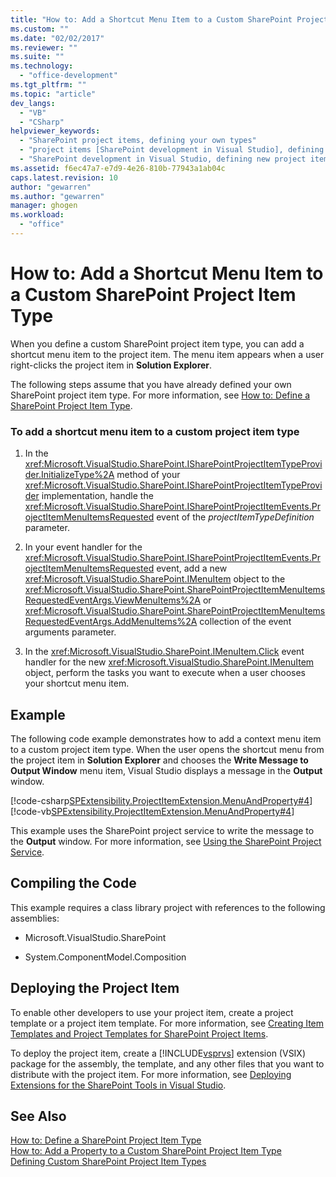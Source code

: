 ```yaml
---
title: "How to: Add a Shortcut Menu Item to a Custom SharePoint Project Item Type | Microsoft Docs"
ms.custom: ""
ms.date: "02/02/2017"
ms.reviewer: ""
ms.suite: ""
ms.technology: 
  - "office-development"
ms.tgt_pltfrm: ""
ms.topic: "article"
dev_langs: 
  - "VB"
  - "CSharp"
helpviewer_keywords: 
  - "SharePoint project items, defining your own types"
  - "project items [SharePoint development in Visual Studio], defining your own types"
  - "SharePoint development in Visual Studio, defining new project item types"
ms.assetid: f6ec47a7-e7d9-4e26-810b-77943a1ab04c
caps.latest.revision: 10
author: "gewarren"
ms.author: "gewarren"
manager: ghogen
ms.workload: 
  - "office"
---
```

# How to: Add a Shortcut Menu Item to a Custom SharePoint Project Item Type
  When you define a custom SharePoint project item type, you can add a shortcut menu item to the project item. The menu item appears when a user right-clicks the project item in **Solution Explorer**.  
  
 The following steps assume that you have already defined your own SharePoint project item type. For more information, see [How to: Define a SharePoint Project Item Type](../sharepoint/how-to-define-a-sharepoint-project-item-type.md).  
  
### To add a shortcut menu item to a custom project item type  
  
1.  In the <xref:Microsoft.VisualStudio.SharePoint.ISharePointProjectItemTypeProvider.InitializeType%2A> method of your <xref:Microsoft.VisualStudio.SharePoint.ISharePointProjectItemTypeProvider> implementation, handle the <xref:Microsoft.VisualStudio.SharePoint.ISharePointProjectItemEvents.ProjectItemMenuItemsRequested> event of the *projectItemTypeDefinition* parameter.  
  
2.  In your event handler for the <xref:Microsoft.VisualStudio.SharePoint.ISharePointProjectItemEvents.ProjectItemMenuItemsRequested> event, add a new <xref:Microsoft.VisualStudio.SharePoint.IMenuItem> object to the <xref:Microsoft.VisualStudio.SharePoint.SharePointProjectItemMenuItemsRequestedEventArgs.ViewMenuItems%2A> or <xref:Microsoft.VisualStudio.SharePoint.SharePointProjectItemMenuItemsRequestedEventArgs.AddMenuItems%2A> collection of the event arguments parameter.  
  
3.  In the <xref:Microsoft.VisualStudio.SharePoint.IMenuItem.Click> event handler for the new <xref:Microsoft.VisualStudio.SharePoint.IMenuItem> object, perform the tasks you want to execute when a user chooses your shortcut menu item.  
  
## Example  
 The following code example demonstrates how to add a context menu item to a custom project item type. When the user opens the shortcut menu from the project item in **Solution Explorer** and chooses the **Write Message to Output Window** menu item, Visual Studio displays a message in the **Output** window.  
  
 [!code-csharp[SPExtensibility.ProjectItemExtension.MenuAndProperty#4](../sharepoint/codesnippet/CSharp/projectitemmenuandproperty/extension/projectitemtypemenu.cs#4)]
 [!code-vb[SPExtensibility.ProjectItemExtension.MenuAndProperty#4](../sharepoint/codesnippet/VisualBasic/projectitemmenuandproperty/extension/projectitemtypemenu.vb#4)]  
  
 This example uses the SharePoint project service to write the message to the **Output** window. For more information, see [Using the SharePoint Project Service](../sharepoint/using-the-sharepoint-project-service.md).  
  
## Compiling the Code  
 This example requires a class library project with references to the following assemblies:  
  
-   Microsoft.VisualStudio.SharePoint  
  
-   System.ComponentModel.Composition  
  
## Deploying the Project Item  
 To enable other developers to use your project item, create a project template or a project item template. For more information, see [Creating Item Templates and Project Templates for SharePoint Project Items](../sharepoint/creating-item-templates-and-project-templates-for-sharepoint-project-items.md).  
  
 To deploy the project item, create a [!INCLUDE[vsprvs](../sharepoint/includes/vsprvs-md.md)] extension (VSIX) package for the assembly, the template, and any other files that you want to distribute with the project item. For more information, see [Deploying Extensions for the SharePoint Tools in Visual Studio](../sharepoint/deploying-extensions-for-the-sharepoint-tools-in-visual-studio.md).  
  
## See Also  
 [How to: Define a SharePoint Project Item Type](../sharepoint/how-to-define-a-sharepoint-project-item-type.md)   
 [How to: Add a Property to a Custom SharePoint Project Item Type](../sharepoint/how-to-add-a-property-to-a-custom-sharepoint-project-item-type.md)   
 [Defining Custom SharePoint Project Item Types](../sharepoint/defining-custom-sharepoint-project-item-types.md)  
  
  